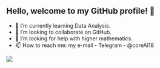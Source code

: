 ## Hello, welcome to my GitHub profile! 👋

- 🌱 I’m currently learning Data Analysis.
- 👯 I’m looking to collaborate on GitHub.
- 🤔 I’m looking for help with higher mathematics.
- 📫 How to reach me: my e-mail - Telegram - @coreAI18

<img src="https://github-readme-stats.vercel.app/api?username=VIVALDI142857&&show_icons=true&title_color=ffab150&icon_color=bb2acf&text_color=daf7dc&bg_color=151515">
